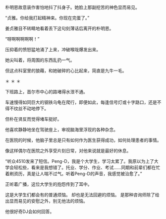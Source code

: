 朴明恩故意装作害怕地抖了抖身子。她脸上那副挖苦的神色显而易见。

“贞雅。你给我打起精神来。你现在完蛋了。”

姜贞雅目不转睛地看着丢下这句刻薄话后离开的朴明恩。

“呀啊啊啊啊啊！”

压抑着的愤怒猛地涌了上来，冲破喉咙爆发出来。

她尖叫着，将周围的东西乱扔一气。

但这点科室里的狼藉，和她破碎的心比起来，简直是九牛一毛。

＊ ＊ ＊

下班路上，首尔市中心的路堵得水泄不通。

车速慢得如同巨大的钢铁乌龟在爬行，即便如此，每逢信号灯或十字路口，还是不得不纹丝不动地停下。

但朴在贤反而觉得堵车挺好。

他喜欢静静地坐在驾驶座上，审视脑海里浮现的各种杂念。

在医院的时候，他脑子里总是只有如何作为医生获得成功，如何处理患者的事情。

像这样偶尔在医院之外享受片刻日常，对他来说就是最好的休息。

“听众4510发来了短信。Peng-D，我是个大学生，学习太累了。我原以为上了大学会轻松些，看来是我想错了。托业、学分、作业、考试……同期和前辈们都在忙着刷资历，真是让人喘不过气。听着Peng-D的声音，我感觉被治愈了。”

正听着广播，这位大学生的抱怨传到了耳中。

这是大学生们都会有的普通烦恼。
却也是无法回避的烦恼。
是那种咨询师除了给出显而易见的安慰之外，别无他法的烦恼。

他很好奇DJ会如何回答。